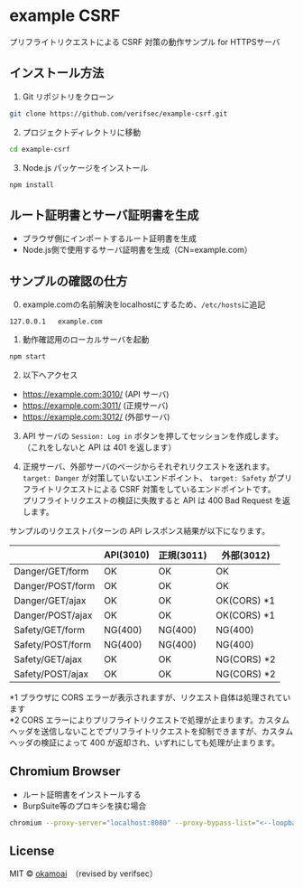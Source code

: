# example CSRF

プリフライトリクエストによる CSRF 対策の動作サンプル for HTTPSサーバ

## インストール方法

1. Git リポジトリをクローン

```sh
git clone https://github.com/verifsec/example-csrf.git
```

2. プロジェクトディレクトリに移動

```sh
cd example-csrf
```

3. Node.js パッケージをインストール

```sh
npm install
```

## ルート証明書とサーバ証明書を生成
- ブラウザ側にインポートするルート証明書を生成
- Node.js側で使用するサーバ証明書を生成（CN=example.com）


## サンプルの確認の仕方
0. example.comの名前解決をlocalhostにするため、`/etc/hosts`に追記

```
127.0.0.1   example.com
```

1. 動作確認用のローカルサーバを起動

```sh
npm start
```

2. 以下へアクセス

- https://example.com:3010/ (API サーバ)
- https://example.com:3011/ (正規サーバ)
- https://example.com:3012/ (外部サーバ)

3. API サーバの `Session: Log in` ボタンを押してセッションを作成します。（これをしないと API は 401 を返します）

4. 正規サーバ、外部サーバのページからそれぞれリクエストを送れます。  
   `target: Danger` が対策していないエンドポイント、 `target: Safety` がプリフライトリクエストによる CSRF 対策をしているエンドポイントです。  
   プリフライトリクエストの検証に失敗すると API は 400 Bad Request を返します。

サンプルのリクエストパターンの API レスポンス結果が以下になります。

|                  | API(3010) | 正規(3011) | 外部(3012)   |
| ---------------- | --------- | ---------- | ------------ |
| Danger/GET/form  | OK        | OK         | OK           |
| Danger/POST/form | OK        | OK         | OK           |
| Danger/GET/ajax  | OK        | OK         | OK(CORS) \*1 |
| Danger/POST/ajax | OK        | OK         | OK(CORS) \*1 |
| Safety/GET/form  | NG(400)   | NG(400)    | NG(400)      |
| Safety/POST/form | NG(400)   | NG(400)    | NG(400)      |
| Safety/GET/ajax  | OK        | OK         | NG(CORS) \*2 |
| Safety/POST/ajax | OK        | OK         | NG(CORS) \*2 |

*1 ブラウザに CORS エラーが表示されますが、リクエスト自体は処理されています  
*2 CORS エラーによりプリフライトリクエストで処理が止まります。カスタムヘッダを送信しないことでプリフライトリクエストを抑制できますが、カスタムヘッダの検証によって 400 が返却され、いずれにしても処理が止まります。

## Chromium Browser
+ ルート証明書をインストールする
+ BurpSuite等のプロキシを挟む場合

```sh
chromium --proxy-server="localhost:8080" --proxy-bypass-list="<--loopback>"
```

## License

MIT © [okamoai](https://github.com/okamoai)　（revised by verifsec）
